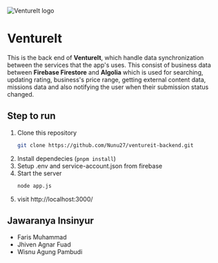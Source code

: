 ![VentureIt logo](https://pomf2.lain.la/f/hhmj7jdv.png)

# VentureIt

This is the back end of **VentureIt**, which handle data synchronization between the services that the app's uses.
This consist of business data between **Firebase Firestore** and **Algolia** which is used for searching, updating rating, business's price range, getting external content data, missions data and also notifying the user when their submission status changed.

## Step to run

1. Clone this repository
   ```bash
   git clone https://github.com/Nunu27/ventureit-backend.git
   ```
2. Install dependecies (`pnpm install`)
3. Setup .env and service-account.json from firebase
4. Start the server
   ```bash
   node app.js
   ```
5. visit http://localhost:3000/

## Jawaranya Insinyur

- Faris Muhammad
- Jhiven Agnar Fuad
- Wisnu Agung Pambudi
